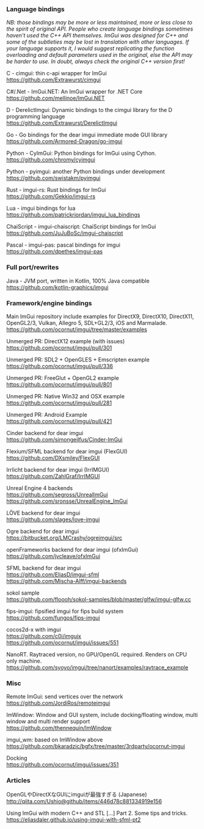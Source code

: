 ### Language bindings

_NB: those bindings may be more or less maintained, more or less close to the spirit of original API. People who create language bindings sometimes haven't used the C++ API themselves. ImGui was designed for C++ and some of the subtleties may be lost in translation with other languages. If your language supports it, I would suggest replicating the function overloading and default parameters used in the original, else the API may be harder to use. In doubt, always check the original C++ version first!_

C - cimgui: thin c-api wrapper for ImGui
<br>https://github.com/Extrawurst/cimgui

C#/.Net - ImGui.NET: An ImGui wrapper for .NET Core
<br>https://github.com/mellinoe/ImGui.NET

D - DerelictImgui: Dynamic bindings to the cimgui library for the D programming language
<br>https://github.com/Extrawurst/DerelictImgui

Go - Go bindings for the dear imgui immediate mode GUI library 
<br>https://github.com/Armored-Dragon/go-imgui

Python - CyImGui: Python bindings for ImGui using Cython.
<br>https://github.com/chromy/cyimgui

Python - pyimgui: another Python bindings under development
<br>https://github.com/swistakm/pyimgui

Rust - imgui-rs: Rust bindings for ImGui
<br>https://github.com/Gekkio/imgui-rs

Lua - imgui bindings for lua
<br>https://github.com/patrickriordan/imgui_lua_bindings

ChaiScript - imgui-chaiscript: ChaiScript bindings for ImGui
<br>https://github.com/JuJuBoSc/imgui-chaiscript

Pascal - imgui-pas: pascal bindings for imgui
<br>https://github.com/dpethes/imgui-pas

### Full port/rewrites

Java - JVM port, written in Kotlin, 100% Java compatible
<br>https://github.com/kotlin-graphics/imgui

### Framework/engine bindings

Main ImGui repository include examples for DirectX9, DirectX10, DirectX11, OpenGL2/3, Vulkan, Allegro 5, SDL+GL2/3, iOS and Marmalade.
<br>https://github.com/ocornut/imgui/tree/master/examples

Unmerged PR: DirectX12 example (with issues)
<br>https://github.com/ocornut/imgui/pull/301

Unmerged PR: SDL2 + OpenGLES + Emscripten example
<br>https://github.com/ocornut/imgui/pull/336

Unmerged PR: FreeGlut + OpenGL2 example
<br>https://github.com/ocornut/imgui/pull/801

Unmerged PR: Native Win32 and OSX example
<br>https://github.com/ocornut/imgui/pull/281

Unmerged PR: Android Example
<br>https://github.com/ocornut/imgui/pull/421

Cinder backend for dear imgui
<br>https://github.com/simongeilfus/Cinder-ImGui

Flexium/SFML backend for dear imgui (FlexGUI)
<br>https://github.com/DXsmiley/FlexGUI

Irrlicht backend for dear imgui (IrrIMGUI)
<br>https://github.com/ZahlGraf/IrrIMGUI

Unreal Engine 4 backends
<br>https://github.com/segross/UnrealImGui
<br>https://github.com/sronsse/UnrealEngine_ImGui

LÖVE backend for dear imgui
<br>https://github.com/slages/love-imgui

Ogre backend for dear imgui
<br>https://bitbucket.org/LMCrashy/ogreimgui/src

openFrameworks backend for dear imgui (ofxImGui)
<br>https://github.com/jvcleave/ofxImGui

SFML backend for dear imgui
<br>https://github.com/EliasD/imgui-sfml
<br>https://github.com/Mischa-Alff/imgui-backends

sokol sample
<br>https://github.com/floooh/sokol-samples/blob/master/glfw/imgui-glfw.cc

fips-imgui: fipsified imgui for fips build system
<br>https://github.com/fungos/fips-imgui

cocos2d-x with imgui
<br>https://github.com/c0i/imguix
<br>https://github.com/ocornut/imgui/issues/551

NanoRT. Raytraced version, no GPU/OpenGL required. Renders on CPU only machine.
<br>https://github.com/syoyo/imgui/tree/nanort/examples/raytrace_example

### Misc

Remote ImGui: send vertices over the network
<br>https://github.com/JordiRos/remoteimgui

ImWindow: Window and GUI system, include docking/floating window, multi window and multi render support
<br>https://github.com/thennequin/ImWindow

imgui_wm: based on ImWindow above
<br>https://github.com/bkaradzic/bgfx/tree/master/3rdparty/ocornut-imgui

Docking
<br>https://github.com/ocornut/imgui/issues/351

### Articles

OpenGLやDirectXなGUIにimguiが最強すぎる (Japanese)
<br>http://qiita.com/Ushio@github/items/446d78c881334919e156

Using ImGui with modern C++ and STL [...] Part 2. Some tips and tricks.
<br>https://eliasdaler.github.io/using-imgui-with-sfml-pt2